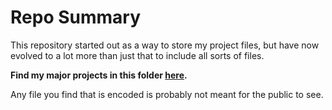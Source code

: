 # Repo Summary

This repository started out as a way to store my project files, but have now evolved to a lot more than just that to include all sorts of files. 

**Find  my major projects in this folder [here](https://github.com/Abhinav-Kamatamu/Abhi/tree/master/abhinav/for_fun/python).**

Any file you find that is encoded is probably not meant for the public to see.